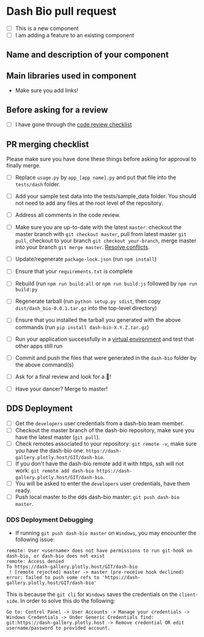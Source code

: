 # Dash Bio pull request
- [ ] This is a new component 
- [ ] I am adding a feature to an existing component

## Name and description of your component

## Main libraries used in component
* Make sure you add links! 

## Before asking for a review
- [ ] I have gone through the [code review checklist](https://github.com/plotly/dash-component-boilerplate/blob/master/%7B%7Bcookiecutter.project_shortname%7D%7D/review_checklist.md)

## PR merging checklist
Please make sure you have done these things before asking for approval to finally merge. 
- [ ] Replace `usage.py` by `app_[app name].py` and put that file into the `tests/dash` folder.
- [ ] Add your sample test data into the tests/sample_data folder. You should not need to add any files at the root level of the repository.
- [ ] Address all comments in the code review.
- [ ] Make sure you are up-to-date with the latest `master`: checkout the master branch with `git checkout master`, pull from latest master `git pull`, checkout to your branch `git checkout your-branch`, merge master into your branch `git merge master`. [Resolve conflicts](https://help.github.com/articles/resolving-a-merge-conflict-using-the-command-line/).
- [ ] Update/regenerate `package-lock.json` (run `npm install`)  
- [ ] Ensure that your `requirements.txt` is complete
- [ ] Rebuild (run `npm run build:all` or `npm run build:js` followed by `npm run build:py`
- [ ] Regenerate tarball (run `python setup.py sdist`, then copy `dist/dash_bio-0.0.1.tar.gz` into the top-level directory)
- [ ] Ensure that you installed the tarball you generated with the above commands (run `pip install dash-bio-X.Y.Z.tar.gz`)
- [ ] Run your application successfully in a [virtual environment](https://realpython.com/python-virtual-environments-a-primer/) and test that other apps still run
- [ ] Commit and push the files that were generated in the `dash-bio` folder  by the above command(s)
- [ ] Ask for a final review and look for a :dancer:!
- [ ] Have your dancer? Merge to master!


## DDS Deployment
- [ ] Get the `developers` user credentials from a dash-bio team member.
- [ ] Checkout the master branch of the dash-bio repository, make sure you have the latest master (`git pull`).
- [ ] Check remotes associated to your repository: `git remote -v`, make sure you have the dash-bio one: `https://dash-gallery.plotly.host/GIT/dash-bio`.
- [ ] If you don't have the dash-bio remote add it with https, ssh will not work: `git remote add dash-bio https://dash-gallery.plotly.host/GIT/dash-bio`.
- [ ] You will be asked to enter the `developers` user credentials, have them ready.
- [ ] Push local master to the dds dash-bio master: `git push dash-bio master`.

### DDS Deployment Debugging

- If running `git push dash-bio master` on `Windows`, you may encounter the following issue:
```
remote: User <username> does not have permissions to run git-hook on dash-bio, or dash-bio does not exist
remote: Access denied
To https://dash-gallery.plotly.host/GIT/dash-bio
 ! [remote rejected] master -> master (pre-receive hook declined)
error: failed to push some refs to 'https://dash-gallery.plotly.host/GIT/dash-bio'
```
This is because the `git cli` for `Windows` saves the credentials on the `client-side`. In order to solve this do the following:
```
Go to: Control Panel -> User Accounts -> Manage your credentials -> Windows Credentials -> Under Generic Credentials find: git:https://dash-gallery.plotly.host -> Remove credential OR edit username/password to provided account.
```
